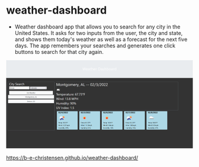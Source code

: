 # weather-dashboard

* Weather dashboard app that allows you to search for any city in the United States. It asks for two inputs from the user, the city and state, and shows them today's weather as well as a forecast for the next five days. The app remembers your searches and generates one click buttons to search for that city again. 

![image of weather dashboard](./assets/images/weatherDashboard.png)

https://b-e-christensen.github.io/weather-dashboard/
